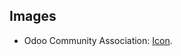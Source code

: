 ## Images

-   Odoo Community Association:
    [Icon](https://github.com/OCA/maintainer-tools/blob/master/template/module/static/description/icon.svg).
